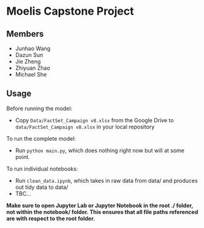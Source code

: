 # Moelis Capstone Project

## Members

- Junhao Wang 
- Dazun Sun 
- Jie Zheng
- Zhiyuan Zhao
- Michael She

## Usage

Before running the model:

- Copy `Data/FactSet_Campaign v8.xlsx` from the Google Drive to `data/FactSet_Campaign v8.xlsx` in your local repository

To run the complete model:

- Run `python main.py`, which does nothing right now but will at some point.

To run individual notebooks:

- Run `clean_data.ipynb`, which takes in raw data from data/ and produces out tidy data to data/
- TBC...

__Make sure to open Jupyter Lab or Jupyter Notebook in the root ./ folder, not within the notebook/ folder. This ensures that all file paths referenced are with respect to the root folder.__